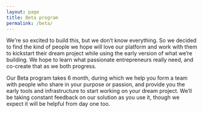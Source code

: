 ```yaml
---
layout: page
title: Beta program
permalink: /beta/
---
```


We're so excited to build this, but we don’t know everything. So we decided to find the kind of people we hope will love our platform and work with them to kickstart their dream project while using the early version of what we’re building. We hope to learn what passionate entrepreneurs really need, and co-create that as we both progress.

Our Beta program takes 6 month, during which we help you form a team with people who share in your purpose or passion, and provide you the early tools and infrastructure to start working on your dream project. We’ll be taking constant feedback on our solution as you use it, though we expect it will be helpful from day one too.


